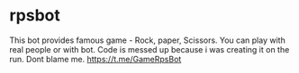 # rpsbot
This bot provides famous game - Rock, paper, Scissors. You can play with real people or with bot. Code is messed up because i was creating it on the run. Dont blame me. https://t.me/GameRpsBot
